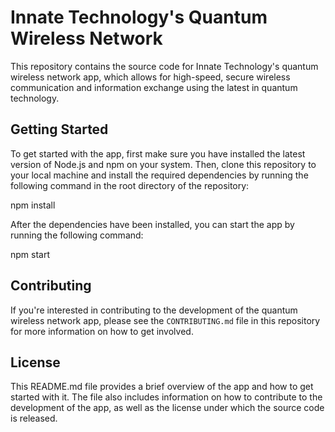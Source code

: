 # Innate Technology's Quantum Wireless Network

This repository contains the source code for Innate Technology's quantum wireless network app, which allows for high-speed, secure wireless communication and information exchange using the latest in quantum technology.

## Getting Started

To get started with the app, first make sure you have installed the latest version of Node.js and npm on your system. Then, clone this repository to your local machine and install the required dependencies by running the following command in the root directory of the repository:

npm install

After the dependencies have been installed, you can start the app by running the following command:

npm start

## Contributing

If you're interested in contributing to the development of the quantum wireless network app, please see the `CONTRIBUTING.md` file in this repository for more information on how to get involved.

## License

This README.md file provides a brief overview of the app and how to get started with it. The file also includes information on how to contribute to the development of the app, as well as the license under which the source code is released.
